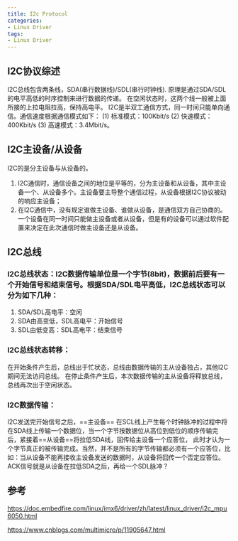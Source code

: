 ```yaml
---
title: I2c Protocol
categories: 
- Linux Driver
tags:
- Linux Driver
---
```


## I2C协议综述
I2C总线包含两条线，SDA(串行数据线)/SDL(串行时钟线). 原理是通过SDA/SDL的电平高低的时序控制来进行数据的传递。
在空闲状态时，这两个线一般被上面所接的上拉电阻拉高，保持高电平。
I2C是半双工通信方式，同一时间只能单向通信。通信速度根据通信模式如下：
(1) 标准模式：100Kbit/s
(2) 快速模式：400Kbit/s
(3) 高速模式：3.4Mbit/s。

## I2C主设备/从设备
I2C的是分主设备与从设备的。
1. I2C通信时，通信设备之间的地位是平等的，分为主设备和从设备，其中主设备一个、从设备多个。主设备要主导整个通信过程，从设备根据I2C协议被动的响应主设备；
2. 在I2C通信中，没有规定谁做主设备、谁做从设备，是通信双方自己协商的。一个设备在同一时间只能做主设备或者从设备，但是有的设备可以通过软件配置来决定在此次通信时做主设备还是从设备。

## I2C总线
### I2C总线状态：I2C数据传输单位是一个字节(8bit)，数据前后要有一个开始信号和结束信号。根据SDA/SDL电平高低，I2C总线状态可以分为如下几种：
1. SDA/SDL高电平：空闲
2. SDA由高变低，SDL高电平：开始信号
3. SDL由低变高：SDL高电平：结束信号

### I2C总线状态转移：
在开始条件产生后，总线出于忙状态，总线由数据传输的主从设备独占，其他I2C期间无法访问总线。
在停止条件产生后，本次数据传输的主从设备将释放总线，总线再次出于空闲状态。

### I2C数据传输：
I2C发送完开始信号之后，==主设备== 在SCL线上产生每个时钟脉冲的过程中将在SDA线上传输一个数据位，当一个字节按数据位从高位到低位的顺序传输完后，紧接着==从设备==将拉低SDA线，回传给主设备一个应答位， 此时才认为一个字节真正的被传输完成。当然，并不是所有的字节传输都必须有一个应答位，比如：当从设备不能再接收主设备发送的数据时，从设备将回传一个否定应答位。ACK信号就是从设备在拉低SDA之后，再给一个SDL脉冲？

## 参考
https://doc.embedfire.com/linux/imx6/driver/zh/latest/linux_driver/i2c_mpu6050.html

https://www.cnblogs.com/multimicro/p/11905647.html
